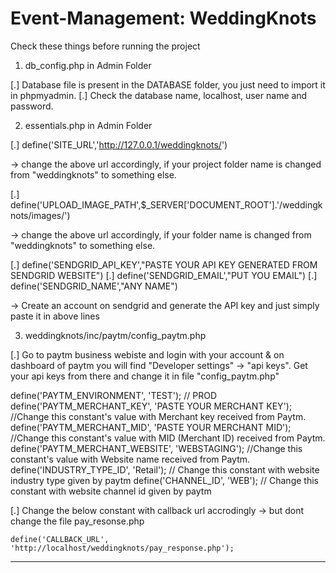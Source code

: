 # Event-Management: WeddingKnots
Check these things before running the project

1. db_config.php in Admin Folder

[.] Database file is present in the DATABASE folder, you just need to import it in phpmyadmin.
[.] Check the database name, localhost, user name and password.



2. essentials.php in Admin Folder

[.] define('SITE_URL','http://127.0.0.1/weddingknots/')
  
  -> change the above url accordingly, if your project folder name is changed from "weddingknots" to something else.

[.] define('UPLOAD_IMAGE_PATH',$_SERVER['DOCUMENT_ROOT'].'/weddingknots/images/')

  -> change the above url accordingly, if your folder name is changed from "weddingknots" to something else.

[.] define('SENDGRID_API_KEY',"PASTE YOUR API KEY GENERATED FROM SENDGRID WEBSITE")
[.] define('SENDGRID_EMAIL',"PUT YOU EMAIL")
[.] define('SENDGRID_NAME',"ANY NAME")
 
  -> Create an account on sendgrid and generate the API key and just simply paste it in above lines





3. weddingknots/inc/paytm/config_paytm.php

[.] Go to paytm business webiste and login with your account 
    & on dashboard of paytm you will find "Developer settings" -> "api keys".
    Get your api keys from there and change it in file "config_paytm.php"

  define('PAYTM_ENVIRONMENT', 'TEST'); // PROD
	define('PAYTM_MERCHANT_KEY', 'PASTE YOUR MERCHANT KEY'); //Change this constant's value with Merchant key received from Paytm.
	define('PAYTM_MERCHANT_MID', 'PASTE YOUR MERCHANT MID'); //Change this constant's value with MID (Merchant ID) received from Paytm.
	define('PAYTM_MERCHANT_WEBSITE', 'WEBSTAGING'); //Change this constant's value with Website name received from Paytm.
	define('INDUSTRY_TYPE_ID', 'Retail'); // Change this constant with website industry type given by paytm
	define('CHANNEL_ID', 'WEB'); // Change this constant with website channel id given by paytm
	
[.] Change the below constant with callback url accrodingly -> but dont change the file pay_resonse.php

	define('CALLBACK_URL', 'http://localhost/weddingknots/pay_response.php'); 



----------------------------------

